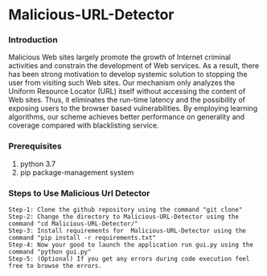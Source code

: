 # Malicious-URL-Detector
### Introduction
Malicious Web sites largely promote the growth of Internet criminal activities and constrain the development of Web services.
As a result, there has been strong motivation to develop systemic solution to stopping the user from visiting such Web sites.
Our mechanism only analyzes the Uniform Resource Locator (URL) itself without accessing the content of Web sites. 
Thus, it eliminates the run-time latency and the possibility of exposing users to the browser based vulnerabilities. 
By employing learning algorithms, our scheme achieves better performance on generality and coverage compared with blacklisting service.

### Prerequisites
1. python 3.7
2. pip package-management system 

### Steps to Use Malicious Url Detector

```
Step-1: Clone the github repository using the command "git clone"
Step-2: Change the directory to Malicious-URL-Detector using the command "cd Malicious-URL-Detector/"
Step-3: Install requirements for  Malicious-URL-Detector using the command "pip install -r requirements.txt"
Step-4: Now your good to launch the application run gui.py using the command "python gui.py"
Step-5: (Optional) If you get any errors during code execution feel free to browse the errors.
```
